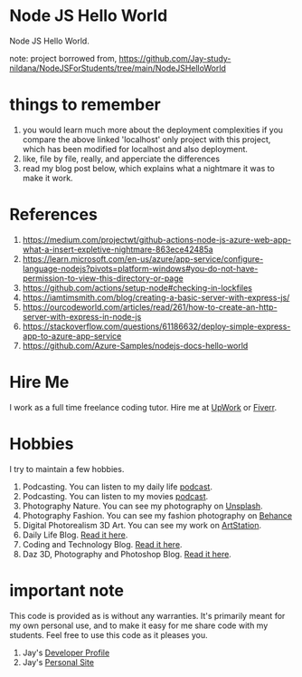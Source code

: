 # Node JS Hello World

Node JS Hello World.

note: project borrowed from, https://github.com/Jay-study-nildana/NodeJSForStudents/tree/main/NodeJSHelloWorld

# things to remember

1. you would learn much more about the deployment complexities if you compare the above linked 'localhost' only project with this project, which has been modified for localhost and also deployment.
1. like, file by file, really, and apperciate the differences
1. read my blog post below, which explains what a nightmare it was to make it work.

# References

1. https://medium.com/projectwt/github-actions-node-js-azure-web-app-what-a-insert-expletive-nightmare-863ece42485a
1. https://learn.microsoft.com/en-us/azure/app-service/configure-language-nodejs?pivots=platform-windows#you-do-not-have-permission-to-view-this-directory-or-page
1. https://github.com/actions/setup-node#checking-in-lockfiles
1. https://iamtimsmith.com/blog/creating-a-basic-server-with-express-js/
1. https://ourcodeworld.com/articles/read/261/how-to-create-an-http-server-with-express-in-node-js
1. https://stackoverflow.com/questions/61186632/deploy-simple-express-app-to-azure-app-service
1. https://github.com/Azure-Samples/nodejs-docs-hello-world

# Hire Me

I work as a full time freelance coding tutor. Hire me at [UpWork](https://www.upwork.com/fl/vijayasimhabr) or [Fiverr](https://www.fiverr.com/jay_codeguy). 

# Hobbies

I try to maintain a few hobbies.

1. Podcasting. You can listen to my daily life [podcast](https://stories.thechalakas.com/listen-to-podcast/).
1. Podcasting. You can listen to my movies [podcast](https://sandkdesignstudio.in/jays-movie-podcast/).
1. Photography Nature. You can see my photography on [Unsplash](https://unsplash.com/@jay_neeruhaaku).
1. Photography Fashion. You can see my fashion photography on [Behance](https://www.behance.net/vijayasimhabr)
1. Digital Photorealism 3D Art. You can see my work on [ArtStation](https://www.artstation.com/jay_kalenildana).
1. Daily Life Blog. [Read it here](https://medium.com/the-sanguine-tech-trainer).
1. Coding and Technology Blog. [Read it here](https://medium.com/projectwt).
1.  Daz 3D, Photography and Photoshop Blog. [Read it here](https://medium.com/random-pink-hula).

# important note 

This code is provided as is without any warranties. It's primarily meant for my own personal use, and to make it easy for me share code with my students. Feel free to use this code as it pleases you.

1. Jay's [Developer Profile](https://jay-study-nildana.github.io/developerprofile)
1. Jay's [Personal Site](https://stories.thechalakas.com/)